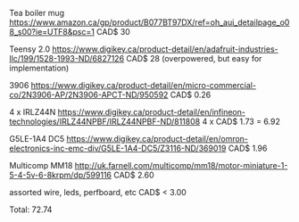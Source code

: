 
Tea boiler mug
https://www.amazon.ca/gp/product/B077BT97DX/ref=oh_aui_detailpage_o08_s00?ie=UTF8&psc=1
CAD$ 30

Teensy 2.0
https://www.digikey.ca/product-detail/en/adafruit-industries-llc/199/1528-1993-ND/6827126
CAD$ 28
(overpowered, but easy for implementation)

3906
https://www.digikey.ca/product-detail/en/micro-commercial-co/2N3906-AP/2N3906-APCT-ND/950592
CAD$ 0.26

4 x IRLZ44N
https://www.digikey.ca/product-detail/en/infineon-technologies/IRLZ44NPBF/IRLZ44NPBF-ND/811808
4 x CAD$ 1.73 = 6.92

G5LE-1A4 DC5 
https://www.digikey.ca/product-detail/en/omron-electronics-inc-emc-div/G5LE-1A4-DC5/Z3116-ND/369019
CAD$ 1.96

Multicomp MM18 
http://uk.farnell.com/multicomp/mm18/motor-miniature-1-5-4-5v-6-8krpm/dp/599116
CAD$ 2.60

assorted wire, leds, perfboard, etc
CAD$ < 3.00


Total:
72.74

